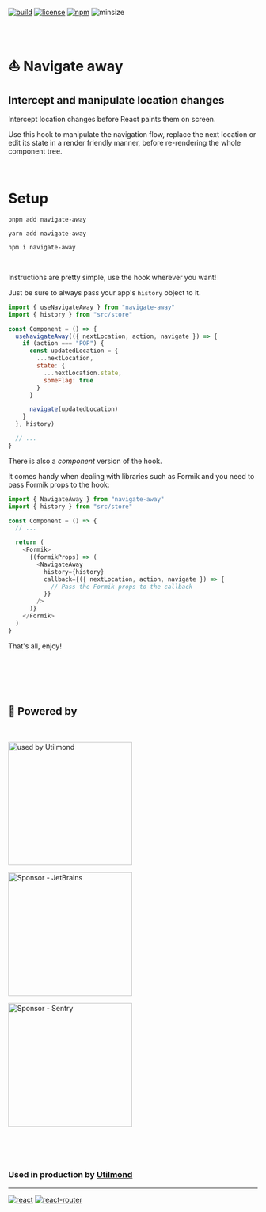 <!-- Shields -->

[![build][1]][12]
[![license][5]][6]
[![npm][3]][4]
![minsize][2]

<br>

# ⛵ Navigate away

## Intercept and manipulate location changes

Intercept location changes before React paints them on screen.

Use this hook to manipulate the navigation flow, replace the next location or edit its state in a render friendly manner, before re-rendering the whole component tree.

<br>

# Setup <a id="setup"></a>

```shell
pnpm add navigate-away
```

```shell
yarn add navigate-away
```

```shell
npm i navigate-away
```

<br>

Instructions are pretty simple, use the hook wherever you want!

Just be sure to always pass your app's `history` object to it.

```javascript
import { useNavigateAway } from "navigate-away"
import { history } from "src/store"

const Component = () => {
  useNavigateAway(({ nextLocation, action, navigate }) => {
    if (action === "POP") {
      const updatedLocation = {
        ...nextLocation,
        state: {
          ...nextLocation.state,
          someFlag: true
        }
      }

      navigate(updatedLocation)
    }
  }, history)

  // ...
}
```

There is also a _component_ version of the hook.

It comes handy when dealing with libraries such as Formik and you need to pass Formik props to the hook:

```javascript
import { NavigateAway } from "navigate-away"
import { history } from "src/store"

const Component = () => {
  // ...

  return (
    <Formik>
      {(formikProps) => (
        <NavigateAway
          history={history}
          callback={({ nextLocation, action, navigate }) => {
            // Pass the Formik props to the callback
          }}
        />
      )}
    </Formik>
  )
}
```

That's all, enjoy!

<br><br><br><br>

## 🚀 Powered by

<br>

<a href="https://www.utilmond.com"><img alt="used by Utilmond" src="https://utilmond.com/static/images/utilmond_whitebg.svg" width="250px" /></a>

<a href="https://www.jetbrains.com/"><img alt="Sponsor - JetBrains" width="250px" src="https://resources.jetbrains.com/storage/products/company/brand/logos/jb_beam.png?_ga=2.63300143.1068496944.1680591996-1938842262.1680591996" /></a>

<a href="https://www.sentry.io"><img alt="Sponsor - Sentry" width="250px" src="https://i.ibb.co/1v7GSBd/sentry.png" /></a>

<br><br><br>

### Used in production by [Utilmond][11]

<hr>

[![react][7]][8]
[![react-router][9]][10]

[1]: https://img.shields.io/github/actions/workflow/status/fum4/npm/test.yml?branch=master&logo=github&color=029e2b
[2]: https://img.shields.io/bundlephobia/min/navigate-away?logo=supabase&logoColor=yellow
[3]: https://img.shields.io/npm/v/navigate-away?color=white&logo=npm
[4]: https://www.npmjs.com/package/navigate-away
[5]: https://img.shields.io/npm/l/navigate-away?logo=coursera&color=f2ed88
[6]: https://github.com/fum4/npm/blob/master/LICENSE.md
[7]: https://camo.githubusercontent.com/67a01fa7cf337616274f39c070a11638f2e65720e414ef55b8dd3f9c2a803b2a/68747470733a2f2f696d672e736869656c64732e696f2f7374617469632f76313f7374796c653d666f722d7468652d6261646765266d6573736167653d526561637426636f6c6f723d323232323232266c6f676f3d5265616374266c6f676f436f6c6f723d363144414642266c6162656c3d
[8]: https://reactjs.org/
[9]: https://camo.githubusercontent.com/a5f1968a99631284ca552953929cff7b6abb375853bb0944fae0dc520c45c73b/68747470733a2f2f696d672e736869656c64732e696f2f7374617469632f76313f7374796c653d666f722d7468652d6261646765266d6573736167653d52656163742b526f7574657226636f6c6f723d434134323435266c6f676f3d52656163742b526f75746572266c6f676f436f6c6f723d464646464646266c6162656c3d
[10]: https://reactrouter.com/en/main
[11]: https://utilmond.com
[12]: https://github.com/fum4/npm/actions
